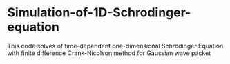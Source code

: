 # Simulation-of-1D-Schrodinger-equation
This code solves of time-dependent one-dimensional Schrödinger Equation with finite difference Crank-Nicolson method for Gaussian wave packet
